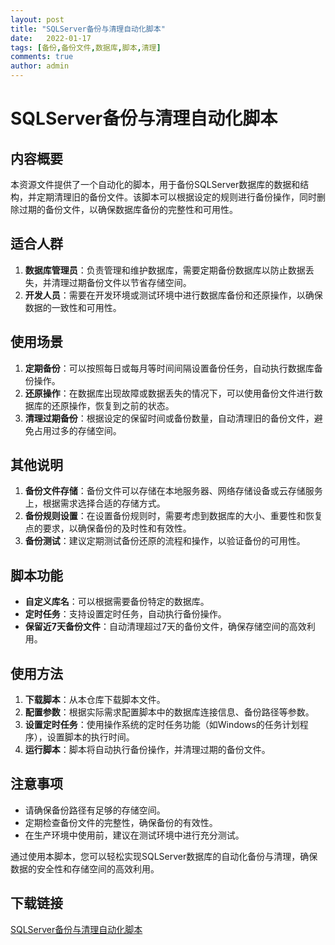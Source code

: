 ```yaml
---
layout: post
title: "SQLServer备份与清理自动化脚本"
date:   2022-01-17
tags: [备份,备份文件,数据库,脚本,清理]
comments: true
author: admin
---
```

# SQLServer备份与清理自动化脚本

## 内容概要

本资源文件提供了一个自动化的脚本，用于备份SQLServer数据库的数据和结构，并定期清理旧的备份文件。该脚本可以根据设定的规则进行备份操作，同时删除过期的备份文件，以确保数据库备份的完整性和可用性。

## 适合人群

1. **数据库管理员**：负责管理和维护数据库，需要定期备份数据库以防止数据丢失，并清理过期备份文件以节省存储空间。
2. **开发人员**：需要在开发环境或测试环境中进行数据库备份和还原操作，以确保数据的一致性和可用性。

## 使用场景

1. **定期备份**：可以按照每日或每月等时间间隔设置备份任务，自动执行数据库备份操作。
2. **还原操作**：在数据库出现故障或数据丢失的情况下，可以使用备份文件进行数据库的还原操作，恢复到之前的状态。
3. **清理过期备份**：根据设定的保留时间或备份数量，自动清理旧的备份文件，避免占用过多的存储空间。

## 其他说明

1. **备份文件存储**：备份文件可以存储在本地服务器、网络存储设备或云存储服务上，根据需求选择合适的存储方式。
2. **备份规则设置**：在设置备份规则时，需要考虑到数据库的大小、重要性和恢复点的要求，以确保备份的及时性和有效性。
3. **备份测试**：建议定期测试备份还原的流程和操作，以验证备份的可用性。

## 脚本功能

- **自定义库名**：可以根据需要备份特定的数据库。
- **定时任务**：支持设置定时任务，自动执行备份操作。
- **保留近7天备份文件**：自动清理超过7天的备份文件，确保存储空间的高效利用。

## 使用方法

1. **下载脚本**：从本仓库下载脚本文件。
2. **配置参数**：根据实际需求配置脚本中的数据库连接信息、备份路径等参数。
3. **设置定时任务**：使用操作系统的定时任务功能（如Windows的任务计划程序），设置脚本的执行时间。
4. **运行脚本**：脚本将自动执行备份操作，并清理过期的备份文件。

## 注意事项

- 请确保备份路径有足够的存储空间。
- 定期检查备份文件的完整性，确保备份的有效性。
- 在生产环境中使用前，建议在测试环境中进行充分测试。

通过使用本脚本，您可以轻松实现SQLServer数据库的自动化备份与清理，确保数据的安全性和存储空间的高效利用。

## 下载链接

[SQLServer备份与清理自动化脚本](https://pan.quark.cn/s/3c17c50291cd)